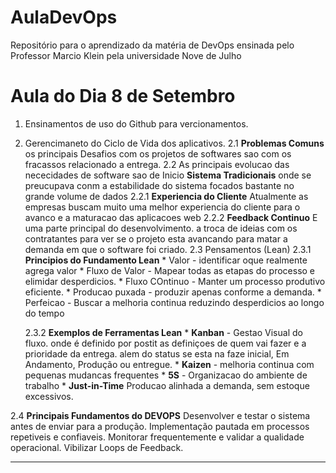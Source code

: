 # AulaDevOps
Repositório para o aprendizado da matéria de DevOps ensinada pelo Professor Marcio Klein pela universidade Nove de Julho 

Aula do Dia 8 de Setembro 
=

1. Ensinamentos de uso do Github para vercionamentos.
2. Gerencimaneto do Ciclo de Vida dos aplicativos.
   2.1 **Problemas Comuns** os principais Desafios com os projetos de softwares sao com os fracassos relacionado a entrega.
   2.2 As principais evolucao das nececidades de software sao de Inicio **Sistema Tradicionais** onde se preucupava conm a estabilidade do sistema focados bastante no grande volume de dados
       2.2.1 **Experiencia do Cliente** Atualmente as empresas buscam muito uma melhor experiencia do cliente para o avanco e a maturacao das aplicacoes web
       2.2.2 **Feedback Continuo** E uma parte principal do desenvolvimento. a troca de ideias com os contratantes para ver se o projeto esta avancando para matar a demanda em que o software foi criado.
   2.3 Pensamentos (Lean)
   2.3.1 **Principios do Fundamento Lean**
           * Valor - identificar oque realmente agrega valor
           * Fluxo de Valor - Mapear todas as etapas do processo e elimidar desperdicios.
           * Fluxo COntinuo - Manter um processo produtivo eficiente.
           * Producao puxada - produzir apenas conforme a demanda.
           * Perfeicao - Buscar a melhoria continua reduzindo desperdicios ao longo do tempo

   2.3.2 **Exemplos de Ferramentas Lean**
          * **Kanban** - Gestao Visual do fluxo. onde é definido por postit as definiçoes de quem vai fazer e a prioridade da entrega. alem do status se esta na faze inicial, Em Andamento, Produção ou entregue.
          * **Kaizen** - melhoria continua com pequenas mudancas frequentes
          * **5S** - Organizacao do ambiente de trabalho
          * **Just-in-Time** Producao alinhada a demanda, sem estoque excessivos.

2.4 **Principais Fundamentos do DEVOPS** 
      Desenvolver e testar o sistema antes de enviar para a produção.
      Implementação pautada em processos repetiveis e confiaveis.
      Monitorar frequentemente e validar a qualidade operacional.
      Vibilizar Loops de Feedback.

   
 **        **
   
